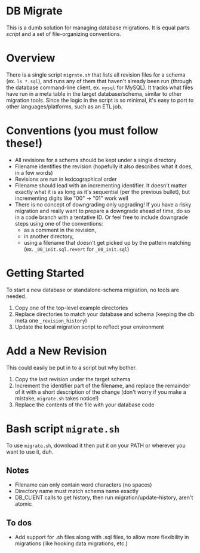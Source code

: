 # DB Migrate

This is a dumb solution for managing database migrations. It is equal parts _script_ and a set of file-organizing conventions.

# Overview

There is a single script `migrate.sh` that lists all revision files for a schema (ex. `ls *.sql`), and runs any of them that haven't already been run (through the database command-line client, ex. `mysql` for MySQL). It tracks what files have run in a meta table in the target database/schema, similar to other migration tools. Since the logic in the script is so minimal, it's easy to port to other languages/platforms, such as an ETL job.

# Conventions (you must follow these!)
* All revisions for a schema should be kept under a single directory
* Filename identifies the revision (hopefully it also describes what it does, in a few words)
* Revisions are run in lexicographical order
* Filename should lead with an incrementing identifier.
  It doesn't matter exactly what it is as long as it's sequential (per the previous bullet),
  but incrementing digits like "00" -> "01" work well
* There is no concept of downgrading only upgrading!
  If you have a risky migration and really want to prepare a downgrade ahead of time,
  do so in a code branch with a tentative ID.
  Or feel free to include downgrade steps using one of the conventions:
  * as a comment in the revision,
  * in another directory,
  * using a filename that doesn't get picked up by the pattern matching (ex. `_00_init.sql.revert` for `_00_init.sql`)

# Getting Started

To start a new database or standalone-schema migration, no tools are needed.

1. Copy one of the top-level example directories
1. Replace directories to match your database and schema (keeping the db meta one `_revision_history`)
1. Update the local migration script to reflect your environment

# Add a New Revision

This could easily be put in to a script but why bother.

1. Copy the last revision under the target schema
1. Increment the identifier part of the filename, and replace the remainder of it with a short description of the change (don't worry if you make a mistake, `migrate.sh` takes notice!)
1. Replace the contents of the file with your database code

# Bash script `migrate.sh`

To use `migrate.sh`, download it then put it on your PATH or wherever you want to use it, duh.

## Notes
* Filename can only contain word characters (no spaces)
* Directory name must match schema name exactly
* DB_CLIENT calls to get history, then run migration/update-history, aren't atomic

## To dos
* Add support for .sh files along with .sql files, to allow more flexibility in migrations (like hooking data migrations, etc.)
